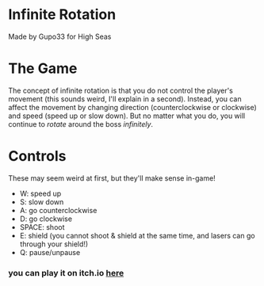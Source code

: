 # Infinite Rotation
Made by Gupo33 for High Seas

# The Game
The concept of infinite rotation is that you do not control the player's movement (this sounds weird, I'll explain in a second).
Instead, you can affect the movement by changing direction (counterclockwise or clockwise) and speed (speed up or slow down).
But no matter what you do, you will continue to *rotate* around the boss *infinitely*.

# Controls
These may seem weird at first, but they'll make sense in-game!
- W: speed up
- S: slow down
- A: go counterclockwise
- D: go clockwise
- SPACE: shoot
- E: shield (you cannot shoot & shield at the same time, and lasers can go through your shield!)
- Q: pause/unpause

### you can play it on itch.io [here](https://gupo33.itch.io/infinite-rotation)
